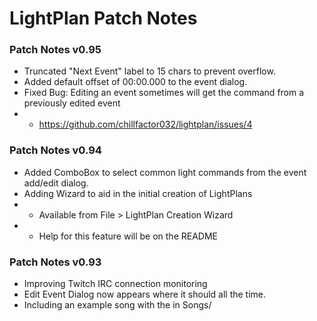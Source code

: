 # LightPlan Patch Notes

### Patch Notes v0.95
- Truncated "Next Event" label to 15 chars to prevent overflow.
- Added default offset of 00:00.000 to the event dialog.
- Fixed Bug: Editing an event sometimes will get the command from a previously edited event
- - https://github.com/chillfactor032/lightplan/issues/4

### Patch Notes v0.94
- Added ComboBox to select common light commands from the event add/edit dialog.
- Adding Wizard to aid in the initial creation of LightPlans
- - Available from File > LightPlan Creation Wizard
- - Help for this feature will be on the README

### Patch Notes v0.93
- Improving Twitch IRC connection monitoring
- Edit Event Dialog now appears where it should all the time.
- Including an example song with the in Songs/